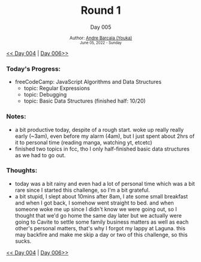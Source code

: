 <div align="center">
  <h1>Round 1</h1>
  <p>Day 005</p>

  <sub>
    Author: <a href='https://github.com/yrnmsk'>Andre Barcala (Youka)</a><br />
    <small> June 05, 2022 - Sunday </small>
  </sub>
</div>

[<< Day 004](day004.md) | [Day 006>>](day006.md)

### Today's Progress:

- freeCodeCamp: JavaScript Algorithms and Data Structures
  - topic: Regular Expressions
  - topic: Debugging
  - topic: Basic Data Structures (finished half: 10/20)

### Notes:

- a bit productive today, despite of a rough start. woke up really really early (~3am), even before my alarm (4am), but I just spent about 2hrs of it to personal time (reading manga, watching yt, etcetc)
- finished two topics in fcc, tho I only half-finished basic data structures as we had to go out.

### Thoughts:

- today was a bit rainy and even had a lot of personal time which was a bit rare since I started this challenge, so I'm a bit grateful.
- a bit stupid, I slept about 10mins after 8am, I ate some small breakfast and when I got back, I somehow went straight to bed. and when someone woke me up since I didn't know we were going out, so I thought that we'd go home the same day later but we actually were going to Cavite to settle some family business matters as well as each other's personal matters, that's why I forgot my lappy at Laguna. this may backfire and make me skip a day or two of this challenge, so this sucks.

[<< Day 004](day004.md) | [Day 006>>](day006.md)
